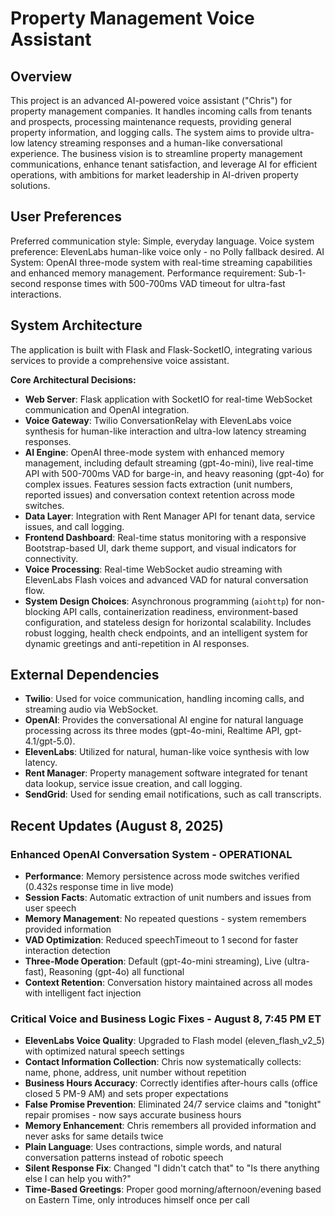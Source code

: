# Property Management Voice Assistant

## Overview
This project is an advanced AI-powered voice assistant ("Chris") for property management companies. It handles incoming calls from tenants and prospects, processing maintenance requests, providing general property information, and logging calls. The system aims to provide ultra-low latency streaming responses and a human-like conversational experience. The business vision is to streamline property management communications, enhance tenant satisfaction, and leverage AI for efficient operations, with ambitions for market leadership in AI-driven property solutions.

## User Preferences
Preferred communication style: Simple, everyday language.
Voice system preference: ElevenLabs human-like voice only - no Polly fallback desired.
AI System: OpenAI three-mode system with real-time streaming capabilities and enhanced memory management.
Performance requirement: Sub-1-second response times with 500-700ms VAD timeout for ultra-fast interactions.

## System Architecture
The application is built with Flask and Flask-SocketIO, integrating various services to provide a comprehensive voice assistant.

**Core Architectural Decisions:**
- **Web Server**: Flask application with SocketIO for real-time WebSocket communication and OpenAI integration.
- **Voice Gateway**: Twilio ConversationRelay with ElevenLabs voice synthesis for human-like interaction and ultra-low latency streaming responses.
- **AI Engine**: OpenAI three-mode system with enhanced memory management, including default streaming (gpt-4o-mini), live real-time API with 500-700ms VAD for barge-in, and heavy reasoning (gpt-4o) for complex issues. Features session facts extraction (unit numbers, reported issues) and conversation context retention across mode switches.
- **Data Layer**: Integration with Rent Manager API for tenant data, service issues, and call logging.
- **Frontend Dashboard**: Real-time status monitoring with a responsive Bootstrap-based UI, dark theme support, and visual indicators for connectivity.
- **Voice Processing**: Real-time WebSocket audio streaming with ElevenLabs Flash voices and advanced VAD for natural conversation flow.
- **System Design Choices**: Asynchronous programming (`aiohttp`) for non-blocking API calls, containerization readiness, environment-based configuration, and stateless design for horizontal scalability. Includes robust logging, health check endpoints, and an intelligent system for dynamic greetings and anti-repetition in AI responses.

## External Dependencies
- **Twilio**: Used for voice communication, handling incoming calls, and streaming audio via WebSocket.
- **OpenAI**: Provides the conversational AI engine for natural language processing across its three modes (gpt-4o-mini, Realtime API, gpt-4.1/gpt-5.0).
- **ElevenLabs**: Utilized for natural, human-like voice synthesis with low latency.
- **Rent Manager**: Property management software integrated for tenant data lookup, service issue creation, and call logging.
- **SendGrid**: Used for sending email notifications, such as call transcripts.

## Recent Updates (August 8, 2025)
### Enhanced OpenAI Conversation System - OPERATIONAL
- **Performance**: Memory persistence across mode switches verified (0.432s response time in live mode)
- **Session Facts**: Automatic extraction of unit numbers and issues from user speech
- **Memory Management**: No repeated questions - system remembers provided information
- **VAD Optimization**: Reduced speechTimeout to 1 second for faster interaction detection
- **Three-Mode Operation**: Default (gpt-4o-mini streaming), Live (ultra-fast), Reasoning (gpt-4o) all functional
- **Context Retention**: Conversation history maintained across all modes with intelligent fact injection

### Critical Voice and Business Logic Fixes - August 8, 7:45 PM ET
- **ElevenLabs Voice Quality**: Upgraded to Flash model (eleven_flash_v2_5) with optimized natural speech settings
- **Contact Information Collection**: Chris now systematically collects: name, phone, address, unit number without repetition
- **Business Hours Accuracy**: Correctly identifies after-hours calls (office closed 5 PM-9 AM) and sets proper expectations
- **False Promise Prevention**: Eliminated 24/7 service claims and "tonight" repair promises - now says accurate business hours
- **Memory Enhancement**: Chris remembers all provided information and never asks for same details twice
- **Plain Language**: Uses contractions, simple words, and natural conversation patterns instead of robotic speech
- **Silent Response Fix**: Changed "I didn't catch that" to "Is there anything else I can help you with?"
- **Time-Based Greetings**: Proper good morning/afternoon/evening based on Eastern Time, only introduces himself once per call
